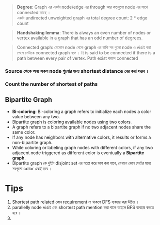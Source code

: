 > **Degree**: Graph এর একটা node/edge এর through আর কতগুলো node এর সাথে connected আছে ।  
> একটা undirected unweighted graph এর total degree count: 2 \* edge count

> **Handshaking lemma**: There is always an even number of nodes or vertex available in a graph that has an odd number of degrees.

> Connected graph: যেকোন node থেকে graph এর বাকি সব গুলো node এ visit করা গেলে সেটাকে connected graph বলে । It is said to be connected if there is a path between every pair of vertex.
> Path exist করলে connected

### Source থেকে অন্য সকল node গুলোর জন্য shortest distance বের করা সম্ভব ।

### Count the number of shortest of paths

## Bipartite Graph

-   **Bi-coloring**: Bi-coloring a graph refers to initialize each nodes a color value between any two.
-   Bipartite graph is coloring available nodes using two colors.
-   A graph refers to a bipartite graph if no two adjacent nodes share the same color.
-   If any node has neighbors with alternative colors, it results or forms a non-bipartite graph.
-   While coloring or labeling graph nodes with different colors, if any two adjacent node triggered as different color is eventually a **Bipartite graph**.
-   Bipartite graph কে দুইটা disjoint set এর মতো করে ভাগ করা যাবে, যেখানে কোন সেটের মধ্যে সবগুলো color একই হবে ।

# Tips

1. Shortest path related কোন requirement না থাকলে DFS ব্যবহার করা উচিত ।
2. parallelly node visit এবং shortest path mention করা থাকে তাহলে BFS ব্যবহার করতে হবে ।
3. 
